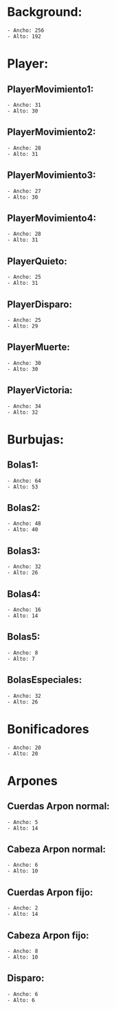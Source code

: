 # Background:
	- Ancho: 256
	- Alto: 192
	
  
# Player:
## PlayerMovimiento1:
	- Ancho: 31
	- Alto: 30

## PlayerMovimiento2:
	- Ancho: 28
	- Alto: 31

## PlayerMovimiento3:
	- Ancho: 27
	- Alto: 30

## PlayerMovimiento4:
	- Ancho: 28
	- Alto: 31

## PlayerQuieto: 
	- Ancho: 25
	- Alto: 31

## PlayerDisparo:
	- Ancho: 25
	- Alto: 29

## PlayerMuerte:
	- Ancho: 30
	- Alto: 30

## PlayerVictoria:
	- Ancho: 34
	- Alto: 32
	
  
# Burbujas:
## Bolas1:
	- Ancho: 64
	- Alto: 53

## Bolas2:
	- Ancho: 48
	- Alto: 40

## Bolas3:
	- Ancho: 32
	- Alto: 26

## Bolas4:
	- Ancho: 16
	- Alto: 14

## Bolas5:
	- Ancho: 8
	- Alto: 7

## BolasEspeciales:
	- Ancho: 32
	- Alto: 26
	
  
# Bonificadores
	- Ancho: 20
	- Alto: 20
	
  
# Arpones
## Cuerdas Arpon normal:
	- Ancho: 5
	- Alto: 14

## Cabeza Arpon normal:
	- Ancho: 6
	- Alto: 10

## Cuerdas Arpon fijo:
	- Ancho: 2
	- Alto: 14

## Cabeza Arpon fijo:
	- Ancho: 8
	- Alto: 10

## Disparo:
	- Ancho: 6
	- Alto: 6

